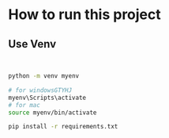 # How to run this project

## Use Venv

```bash


python -m venv myenv

# for windowsGTYHJ
myenv\Scripts\activate
# for mac
source myenv/bin/activate

pip install -r requirements.txt

```
